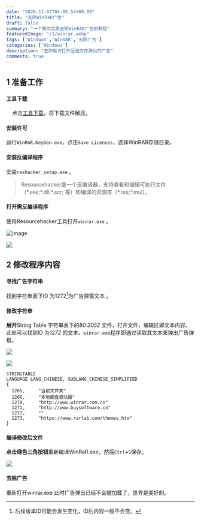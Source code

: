 ```yaml
---
date: "2020-11-07T04:08:54+08:00" 
title: "去除WinRaR广告"
draft: false
summary: "一个教你完美去除WinRAR广告的教程"
featuredImage: "/1/winrar.webp"
tags: ['Windwos','WinRAR','去除广告']
categories: ['Windows']
description: "去除每次打开压缩文件弹出的广告"
comments: true
---
```



## [](#) 1 准备工作

#### 工具下载

    点击[工具下载](/1/WinRAR_delete_ad.rar)，将下载文件解压。

#### 安装许可
  运行`WinRAR.KeyGen.exe`，点击`Save Licenses`，选择WinRAR存储目录。  

#### 安装反编译程序
  安装`reshacker_setup.exe`  。  

> Resourcehacker是一个反编译器，支持查看和编辑可执行文件（\*.exe;\*.dll;\*.scr; 等）和编译的资源库（\*.res;\*.mui）。  

#### 打开需反编译程序
使用Resourcehacker工具打开`winrar.exe` 。  

![image](/1/1.png)

![](/1/2.png)

## [](#) 2 修改程序内容

#### 寻找广告字符串
找到字符串表下ID 为1272[^1]为广告弹窗文本 。 

[^1]: 后续版本ID可能会发生变化，ID后内容一般不会变。

#### 修改字符串
**展开**String Table 字符串表下的*80:2052* 文件，打开文件，编辑区即文本内容。此处可以找到ID 为*1272* 的文本，`winrar.exe`程序即通过读取其文本来弹出广告弹框。

![](/1/3.png)

![](/1/4.png)

```
STRINGTABLE
LANGUAGE LANG_CHINESE, SUBLANG_CHINESE_SIMPLIFIED
{
  1265,     "当前文件夹"
  1266,     "本地硬盘驱动器"
  1270,     "http://www.winrar.com.cn"
  1271,     "http://www.buysoftware.cn"
  1272,     ""
  1273,     "https://www.rarlab.com/themes.htm"
}
```

#### 编译修改后文件
**点击绿色三角按钮**重新编译WinRaR.exe，然后`Ctrl`+`S`保存。  

![](/1/5.png)

#### 去除广告
重新打开winrar.exe 此时广告弹出已经不会被加载了，世界是美好的。
